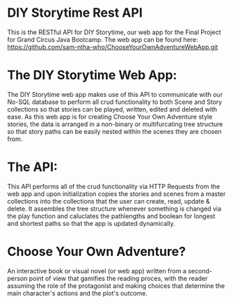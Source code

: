 # DIY Storytime Rest API
This is the RESTful API for DIY Storytime, our web app for the Final Project for Grand Circus Java Bootcamp. The web app can be found here: https://github.com/sam-ntha-who/ChooseYourOwnAdventureWebApp.git

# The DIY Storytime Web App:

The DIY Storytime web app makes use of this API to communicate with our No-SQL database to perform all crud functionality to both Scene and Story collections so that stories can be played, written, edited and deleted with ease. As this web app is for creating Choose Your Own Adventure style stories, the data is arranged in a non-binary or multifurcating tree structure so that story paths can be easily nested within the scenes they are chosen from. 

# The API: 

This API performs all of the crud functionality via HTTP Requests from the web app and upon initialization copies the stories and scenes from a master collections into the collections that the user can create, read, update & delete. It assembles the tree structure whenever something is changed via the play function and caluclates the pathlengths and boolean for longest and shortest paths so that the app is updated dynamically. 

# Choose Your Own Adventure?

An interactive book or visual novel (or web app) written from a second-person point of view that gamifies the reading proces, with the reader assuming the role of the protagonist and making choices that determine the main character's actions and the plot's outcome. 
